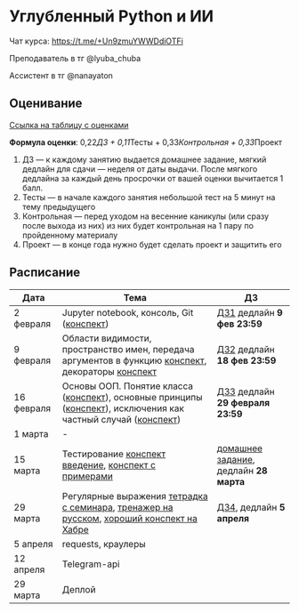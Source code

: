 # Углубленный Python и ИИ

Чат курса: https://t.me/+Un9zmuYWWDdiOTFi

Преподаватель в тг @lyuba_chuba

Ассистент в тг @nanayaton

## Оценивание
[Ссылка на таблицу с оценками](https://docs.google.com/spreadsheets/d/1Q7Y99Titql1Zfut3x3xhHUXvf-blcujhoxaoK9ht1Aw/edit?usp=sharing)

**Формула оценки**: 0,22*ДЗ + 0,11*Тесты + 0,33*Контрольная + 0,33*Проект
1. ДЗ — к каждому занятию выдается домашнее задание, мягкий дедлайн для сдачи — неделя от даты выдачи. После мягкого дедлайна за каждый день просрочки от вашей оценки вычитается 1 балл.
2. Тесты — в начале каждого занятия небольшой тест на 5 минут на тему предыдущего
3. Контрольная — перед уходом на весенние каникулы (или сразу после выхода из них) из них будет контрольная на 1 пару по пройденному материалу
4. Проект — в конце года нужно будет сделать проект и защитить его

## Расписание

| Дата       | Тема                                                                                                                                                                                           | ДЗ           |
|------------|------------------------------------------------------------------------------------------------------------------------------------------------------------------------------------------------|--------------|
| 2 февраля  | Jupyter notebook, консоль, Git ([конспект](intro/cmd_and_git_cheetsheet.ipynb))                                                                                                                | [ДЗ1](intro/homework1.ipynb)  дедлайн **9 фев 23:59**|
| 9 февраля  | Области видимости, пространство имен, передача аргументов в функцию [конспект](functions/01_1.ipynb), декораторы [конспект](functions/01_2.ipynb)                                              | [ДЗ2](functions/homework2.ipynb)  дедлайн **18 фев 23:59**|
| 16 февраля | Основы ООП. Понятие класса ([конспект](classes/classes.ipynb)), основные принципы ([конспект](classes/principles.ipynb)), исключения как частный случай ([конспект](classes/exceptions.ipynb)) | [ДЗ3](classes/hw3.ipynb)  дедлайн **29 февраля 23:59**|
| 1 марта |  -                                                                                                                                                                                |              |
| 15 марта    | Тестирование  [конспект введение](testing/intro_testing.ipynb), [конспект с примерами](testing/unittest_examples.ipynb)                                                                                                                                                                     |  [домашнее задание](testing/hw4.ipynb), дедлайн  **28 марта**             |
| 29 марта    | Регулярные выражения [тетрадка с семинара](regexp/seminar_notes.ipynb), [тренажер на русском](https://regexlearn.com/ru/learn/regex101), [хороший конспект на Хабре](https://habr.com/ru/articles/349860/)                                                                                                                                                                   |   [ДЗ4](regexp/hw_regex.ipynb), дедлайн  **5 апреля**       |
| 5 апреля    | requests, краулеры                                                                                                                                                                       |              |
| 12 апреля    | Telegram-api                                                                                                                                                                        |              |
| 29 марта    | Деплой                                                                                                                                                                       |              |


